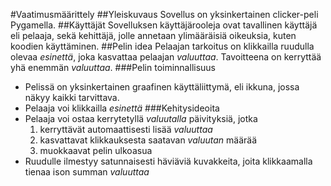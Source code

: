#Vaatimusmäärittely
##Yleiskuvaus
Sovellus on yksinkertainen clicker-peli Pygamella.
##Käyttäjät
Sovelluksen käyttäjärooleja ovat tavallinen käyttäjä eli pelaaja, sekä kehittäjä, jolle annetaan ylimääräisiä oikeuksia, kuten koodien käyttäminen.
##Pelin idea
Pelaajan tarkoitus on klikkailla ruudulla olevaa _esinettä_, joka kasvattaa pelaajan _valuuttaa_. Tavoitteena on kerryttää yhä enemmän _valuuttaa_. 
###Pelin toiminnallisuus
- Pelissä on yksinkertainen graafinen käyttäliittymä, eli ikkuna, jossa näkyy kaikki tarvittava.
- Pelaaja voi klikkailla _esinettä_
###Kehitysideoita
- Pelaaja voi ostaa kerrytetyllä _valuutalla_ päivityksiä, jotka
	1. kerryttävät automaattisesti lisää _valuuttaa_
	2. kasvattavat klikkauksesta saatavan _valuutan_ määrää
	3. muokkaavat pelin ulkoasua
- Ruudulle ilmestyy satunnaisesti häviäviä kuvakkeita, joita klikkaamalla tienaa ison summan _valuuttaa_




